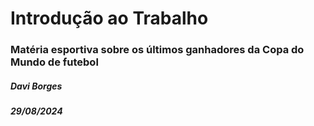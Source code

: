 # Introdução ao Trabalho

### Matéria esportiva sobre os últimos ganhadores da Copa do Mundo de futebol

##### Davi Borges

##### 29/08/2024



